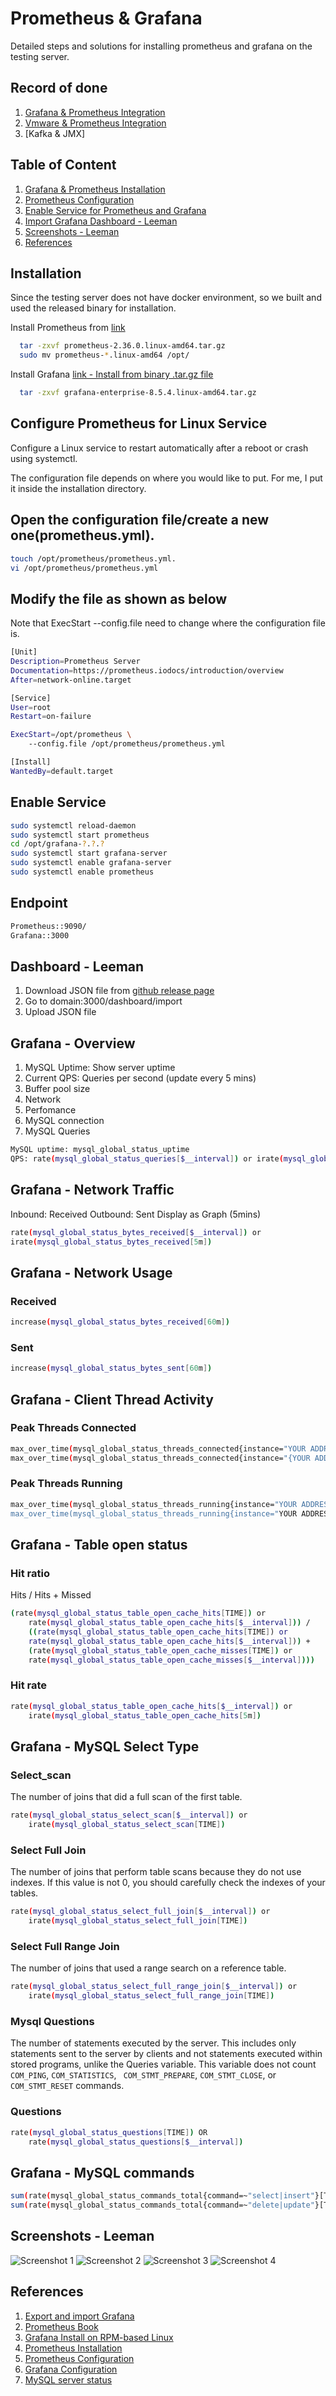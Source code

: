 
# Prometheus & Grafana 

Detailed steps and solutions for installing prometheus and grafana on the testing server.
## Record of done
1. [Grafana & Prometheus Integration](https://github.com/tonglo31/Summary/blob/main/README.md)
2. [Vmware & Prometheus Integration](https://github.com/tonglo31/Summary/blob/main/VmwareExporter.md)
3. [Kafka & JMX]

## Table of Content
1. [Grafana & Prometheus Installation](#Installation)
2. [Prometheus Configuration](#configure-prometheus-for-linux-service)
3. [Enable Service for Prometheus and Grafana](#enable-service)
4. [Import Grafana Dashboard - Leeman](#dashboard---leeman)
5. [Screenshots - Leeman](#screenshots---leeman)
6. [References](#references)


## Installation
Since the testing server does not have docker environment, so we built and used the released binary for installation.

Install Prometheus from [link
](https://prometheus.io/download/)

```bash
  tar -zxvf prometheus-2.36.0.linux-amd64.tar.gz
  sudo mv prometheus-*.linux-amd64 /opt/
```

Install Grafana [link - Install from binary .tar.gz file](https://grafana.com/docs/grafana/latest/installation/rpm/#install-from-binary-targz-file)
```bash
  tar -zxvf grafana-enterprise-8.5.4.linux-amd64.tar.gz
```

## Configure Prometheus for Linux Service
Configure a Linux service to restart automatically after a reboot or crash using systemctl.

The configuration file depends on where you would like to put.
For me, I put it inside the installation directory.

## Open the configuration file/create a new one(prometheus.yml).
``` bash
touch /opt/prometheus/prometheus.yml.
vi /opt/prometheus/prometheus.yml
```
## Modify the file as shown as below
Note that ExecStart --config.file need to change where the configuration file is.
```bash
[Unit]
Description=Prometheus Server
Documentation=https://prometheus.iodocs/introduction/overview
After=network-online.target

[Service]
User=root
Restart=on-failure

ExecStart=/opt/prometheus \
    --config.file /opt/prometheus/prometheus.yml 

[Install]
WantedBy=default.target
```

## Enable Service
```bash
sudo systemctl reload-daemon
sudo systemctl start prometheus
cd /opt/grafana-?.?.?
sudo systemctl start grafana-server
sudo systemctl enable grafana-server
sudo systemctl enable prometheus
```

## Endpoint
``` bash
Prometheus::9090/
Grafana::3000
```

## Dashboard - Leeman
1. Download JSON file from [github release page](https://github.com/tonglo31/Summary/releases)
2. Go to domain:3000/dashboard/import
3. Upload JSON file



    
## Grafana - Overview
1. MySQL Uptime: Show server uptime
2. Current QPS: Queries per second (update every 5 mins)
3. Buffer pool size
4. Network
5. Perfomance
6. MySQL connection
7. MySQL Queries

``` bash
MySQL uptime: mysql_global_status_uptime
QPS: rate(mysql_global_status_queries[$__interval]) or irate(mysql_global_status_queries[5m])
```

## Grafana - Network Traffic
Inbound: Received
Outbound: Sent
Display as Graph (5mins)
``` bash
rate(mysql_global_status_bytes_received[$__interval]) or 
irate(mysql_global_status_bytes_received[5m])
```

## Grafana - Network Usage
### Received
``` bash
increase(mysql_global_status_bytes_received[60m])
```
### Sent

``` bash
increase(mysql_global_status_bytes_sent[60m])
```

## Grafana - Client Thread Activity
### Peak Threads Connected
``` bash
max_over_time(mysql_global_status_threads_connected{instance="YOUR ADDRESS"}[$__interval]) or
max_over_time(mysql_global_status_threads_connected{instance="{YOUR ADDRESS"}[TIME])
```

### Peak Threads Running
``` bash
max_over_time(mysql_global_status_threads_running{instance="YOUR ADDRESS}[TIME]) or 
max_over_time(mysql_global_status_threads_running{instance="YOUR ADDRESS"}[$__interval])
```

## Grafana - Table open status
### Hit ratio

Hits / Hits + Missed
``` bash
(rate(mysql_global_status_table_open_cache_hits[TIME]) or 
    rate(mysql_global_status_table_open_cache_hits[$__interval])) /
    ((rate(mysql_global_status_table_open_cache_hits[TIME]) or 
    rate(mysql_global_status_table_open_cache_hits[$__interval])) +
    (rate(mysql_global_status_table_open_cache_misses[TIME]) or 
    rate(mysql_global_status_table_open_cache_misses[$__interval])))
```

### Hit rate
``` bash
rate(mysql_global_status_table_open_cache_hits[$__interval]) or 
    irate(mysql_global_status_table_open_cache_hits[5m])
```

## Grafana - MySQL Select Type
### Select_scan
The number of joins that did a full scan of the first table.

``` bash
rate(mysql_global_status_select_scan[$__interval]) or 
    irate(mysql_global_status_select_scan[TIME])
```

### Select Full Join
The number of joins that perform table scans because they do not use indexes. If this value is not 0, you should carefully check the indexes of your tables.

``` bash
rate(mysql_global_status_select_full_join[$__interval]) or 
    irate(mysql_global_status_select_full_join[TIME])
```

### Select Full Range Join
The number of joins that used a range search on a reference table.

``` bash
rate(mysql_global_status_select_full_range_join[$__interval]) or 
    irate(mysql_global_status_select_full_range_join[TIME])
```

### Mysql Questions
The number of statements executed by the server. This includes only statements sent to the server by clients and not statements executed within stored programs, unlike the Queries variable. This variable does not count ``` COM_PING ```, ``` COM_STATISTICS ```, ``` COM_STMT_PREPARE```, ```COM_STMT_CLOSE```, or ```COM_STMT_RESET``` commands.

### Questions
``` bash
rate(mysql_global_status_questions[TIME]) OR 
    rate(mysql_global_status_questions[$__interval])
```

## Grafana - MySQL commands

``` bash 
sum(rate(mysql_global_status_commands_total{command=~"select|insert"}[TIME])) without (command)
sum(rate(mysql_global_status_commands_total{command=~"delete|update"}[TIME])) without (command)
```


## Screenshots - Leeman

![Screenshot 1](./grafana.png)
![Screenshot 2](./grafana2.png)
![Screenshot 3](./grafana3.png)
![Screenshot 4](./grafana4.png)

## References
1. [Export and import Grafana](https://grafana.com/docs/grafana/latest/dashboards/export-import/)
2. [Prometheus Book](https://yunlzheng.gitbook.io/prometheus-book/part-ii-prometheus-jin-jie/exporter/commonly-eporter-usage/use-promethues-monitor-mysql)
3. [Grafana Install on RPM-based Linux](https://grafana.com/docs/grafana/latest/installation/rpm/)
4. [Prometheus Installation](https://prometheus.io/docs/prometheus/latest/installation/)
5. [Prometheus Configuration](https://prometheus.io/docs/prometheus/latest/configuration/configuration/)
6. [Grafana Configuration](https://grafana.com/docs/grafana/latest/administration/configuration/)
7. [MySQL server status](https://dev.mysql.com/doc/refman/8.0/en/server-status-variables.html)
